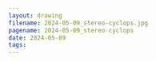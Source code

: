 ```yaml
---
layout: drawing
filename: 2024-05-09_stereo-cyclops.jpg
pagename: 2024-05-09_stereo-cyclops
date: 2024-05-09
tags:
---
```

